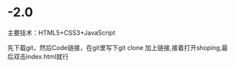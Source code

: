 # -2.0
主要技术：HTML5+CSS3+JavaScript

先下载git，然后Code链接，在git里写下git clone 加上链接,接着打开shoping,最后双击index.html就行
